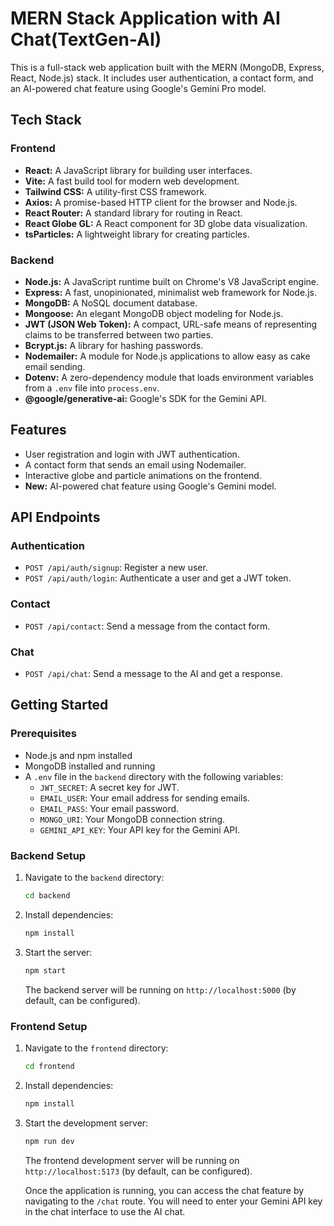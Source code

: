 # MERN Stack Application with AI Chat(TextGen-AI)

This is a full-stack web application built with the MERN (MongoDB, Express, React, Node.js) stack. It includes user authentication, a contact form, and an AI-powered chat feature using Google's Gemini Pro model.

## Tech Stack

### Frontend

- **React:** A JavaScript library for building user interfaces.
- **Vite:** A fast build tool for modern web development.
- **Tailwind CSS:** A utility-first CSS framework.
- **Axios:** A promise-based HTTP client for the browser and Node.js.
- **React Router:** A standard library for routing in React.
- **React Globe GL:** A React component for 3D globe data visualization.
- **tsParticles:** A lightweight library for creating particles.

### Backend

- **Node.js:** A JavaScript runtime built on Chrome's V8 JavaScript engine.
- **Express:** A fast, unopinionated, minimalist web framework for Node.js.
- **MongoDB:** A NoSQL document database.
- **Mongoose:** An elegant MongoDB object modeling for Node.js.
- **JWT (JSON Web Token):** A compact, URL-safe means of representing claims to be transferred between two parties.
- **Bcrypt.js:** A library for hashing passwords.
- **Nodemailer:** A module for Node.js applications to allow easy as cake email sending.
- **Dotenv:** A zero-dependency module that loads environment variables from a `.env` file into `process.env`.
- **@google/generative-ai:** Google's SDK for the Gemini API.

## Features

-   User registration and login with JWT authentication.
-   A contact form that sends an email using Nodemailer.
-   Interactive globe and particle animations on the frontend.
-   **New:** AI-powered chat feature using Google's Gemini model.

## API Endpoints

### Authentication

-   `POST /api/auth/signup`: Register a new user.
-   `POST /api/auth/login`: Authenticate a user and get a JWT token.

### Contact

-   `POST /api/contact`: Send a message from the contact form.

### Chat

-   `POST /api/chat`: Send a message to the AI and get a response.

## Getting Started

### Prerequisites

-   Node.js and npm installed
-   MongoDB installed and running
-   A `.env` file in the `backend` directory with the following variables:
    -   `JWT_SECRET`: A secret key for JWT.
    -   `EMAIL_USER`: Your email address for sending emails.
    -   `EMAIL_PASS`: Your email password.
    -   `MONGO_URI`: Your MongoDB connection string.
    -   `GEMINI_API_KEY`: Your API key for the Gemini API.

### Backend Setup

1.  Navigate to the `backend` directory:
    ```bash
    cd backend
    ```
2.  Install dependencies:
    ```bash
    npm install
    ```
3.  Start the server:
    ```bash
    npm start
    ```
    The backend server will be running on `http://localhost:5000` (by default, can be configured).

### Frontend Setup

1.  Navigate to the `frontend` directory:
    ```bash
    cd frontend
    ```
2.  Install dependencies:
    ```bash
    npm install
    ```
3.  Start the development server:
    ```bash
    npm run dev
    ```
    The frontend development server will be running on `http://localhost:5173` (by default, can be configured).

    Once the application is running, you can access the chat feature by navigating to the `/chat` route. You will need to enter your Gemini API key in the chat interface to use the AI chat.
